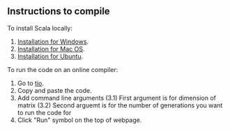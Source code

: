 ## Instructions to compile

To install Scala locally:
1. [Installation for Windows](https://www.geeksforgeeks.org/how-to-install-scala-in-windows/).
2. [Installation for Mac OS](https://medium.com/@djamaldg/how-to-install-scala-on-macos-5771d55339cb).
3. [Installation for Ubuntu](https://www.codersbistro.com/blog/installing-scala-ubuntu/).

To run the code on an online compiler:
1. Go to [tio](https://tio.run/#).
2. Copy and paste the code.
3. Add command line arguments
  (3.1) First argument is for dimension of matrix
  (3.2) Second arguemt is for the number of generations you want to run the code for
4. Click "Run" symbol on the top of webpage.
